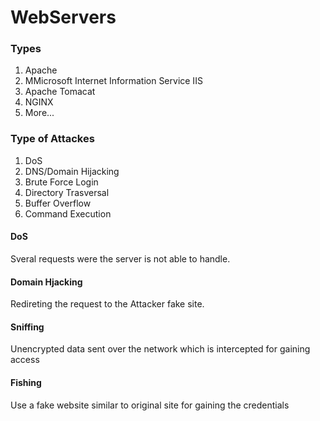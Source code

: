 # WebServers 

### Types
1. Apache 
2. MMicrosoft Internet Information Service IIS 
3. Apache Tomacat 
4. NGINX 
5. More... 

### Type of Attackes 
1. DoS
2. DNS/Domain Hijacking
3. Brute Force Login
4. Directory Trasversal 
5. Buffer Overflow
6. Command Execution 

#### DoS 
Sveral requests were the server is not able to handle.
#### Domain Hjacking
Redireting the request to the Attacker fake site. 
#### Sniffing 
Unencrypted data sent over the network which is intercepted for gaining access 
#### Fishing 
Use a fake website similar to original site for gaining the credentials 

